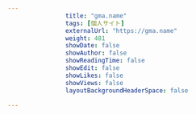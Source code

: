 ```yaml
---
                title: "gma.name"
                tags: [個人サイト]
                externalUrl: "https://gma.name"
                weight: 481
                showDate: false
                showAuthor: false
                showReadingTime: false
                showEdit: false
                showLikes: false
                showViews: false
                layoutBackgroundHeaderSpace: false
                
---
```


